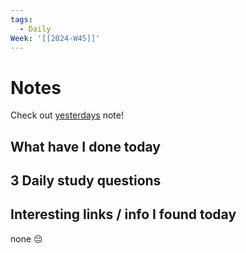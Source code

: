 ```yaml
---
tags:
  - Daily
Week: '[[2024-W45]]'
---
```

# Notes
Check out [yesterdays](2024-11-05) note!
## What have I done today
## 3 Daily study questions

## Interesting links / info I found today
none 😔